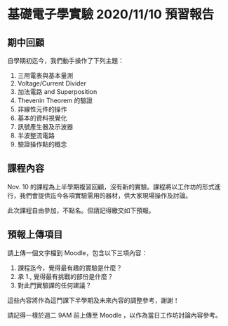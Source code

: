 # 基礎電子學實驗 2020/11/10  預習報告

## 期中回顧

自學期初迄今，我們動手操作了下列主題：

1. 三用電表與基本量測
2. Voltage/Current Divider
3. 加法電路 and Superposition
4. Thevenin Theorem 的驗證
5. 非線性元件的操作
6. 基本的資料視覺化
7. 訊號產生器及示波器
8. 半波整流電路
9. 驗證操作點的概念

## 課程內容

Nov. 10 的課程為上半學期複習回顧，沒有新的實驗。課程將以工作坊的形式進行，我們會提供迄今各項實驗需用的器材，供大家現場操作及討論。

此次課程自由參加，不點名。但請記得繳交如下預報。

## 預報上傳項目

請上傳一個文字檔到 Moodle，包含以下三項內容：

1. 課程迄今，覺得最有趣的實驗是什麼？
2. 承 1., 覺得最有挑戰的部份是什麼？
3. 對此門實驗課的任何建議？

這些內容將作為這門課下半學期及未來內容的調整參考，謝謝！

請記得一樣於週二 9AM 前上傳至 Moodle ，以作為當日工作坊討論內容參考。